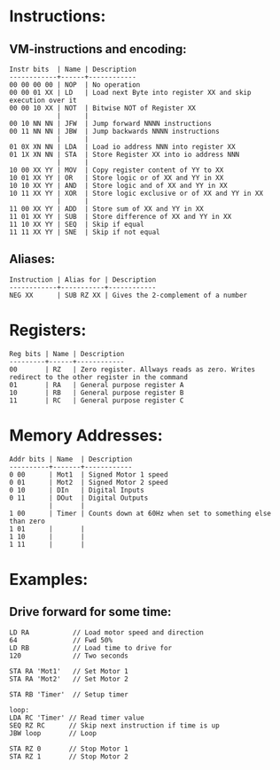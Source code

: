 
Instructions:
=============

VM-instructions and encoding:
-----------------------------

    Instr bits  | Name | Description
    ------------+------+------------
    00 00 00 00 | NOP  | No operation
    00 00 01 XX | LD   | Load next Byte into register XX and skip execution over it
    00 00 10 XX | NOT  | Bitwise NOT of Register XX
                |      |
    00 10 NN NN | JFW  | Jump forward NNNN instructions
    00 11 NN NN | JBW  | Jump backwards NNNN instructions
                |      |
    01 0X XN NN | LDA  | Load io address NNN into register XX
    01 1X XN NN | STA  | Store Register XX into io address NNN
                |      |
    10 00 XX YY | MOV  | Copy register content of YY to XX
    10 01 XX YY | OR   | Store logic or of XX and YY in XX
    10 10 XX YY | AND  | Store logic and of XX and YY in XX
    10 11 XX YY | XOR  | Store logic exclusive or of XX and YY in XX
                |      |
    11 00 XX YY | ADD  | Store sum of XX and YY in XX
    11 01 XX YY | SUB  | Store difference of XX and YY in XX
    11 10 XX YY | SEQ  | Skip if equal
    11 11 XX YY | SNE  | Skip if not equal

Aliases:
--------

    Instruction | Alias for | Description
    ------------+-----------+------------
    NEG XX      | SUB RZ XX | Gives the 2-complement of a number

Registers:
==========

    Reg bits | Name | Description
    ---------+------+------------
    00       | RZ   | Zero register. Allways reads as zero. Writes redirect to the other register in the command
    01       | RA   | General purpose register A
    10       | RB   | General purpose register B
    11       | RC   | General purpose register C

Memory Addresses:
=================

    Addr bits | Name  | Description
    ----------+-------+------------
    0 00      | Mot1  | Signed Motor 1 speed
    0 01      | Mot2  | Signed Motor 2 speed
    0 10      | DIn   | Digital Inputs
    0 11      | DOut  | Digital Outputs
              |       |
    1 00      | Timer | Counts down at 60Hz when set to something else than zero
    1 01      |       |
    1 10      |       |
    1 11      |       |

Examples:
=========

Drive forward for some time:
----------------------------

    LD RA           // Load motor speed and direction
    64              // Fwd 50%
    LD RB           // Load time to drive for
    120             // Two seconds

    STA RA 'Mot1'   // Set Motor 1
    STA RA 'Mot2'   // Set Motor 2

    STA RB 'Timer'  // Setup timer

    loop:
    LDA RC 'Timer' // Read timer value
    SEQ RZ RC      // Skip next instruction if time is up
    JBW loop       // Loop

    STA RZ 0       // Stop Motor 1
    STA RZ 1       // Stop Motor 2
